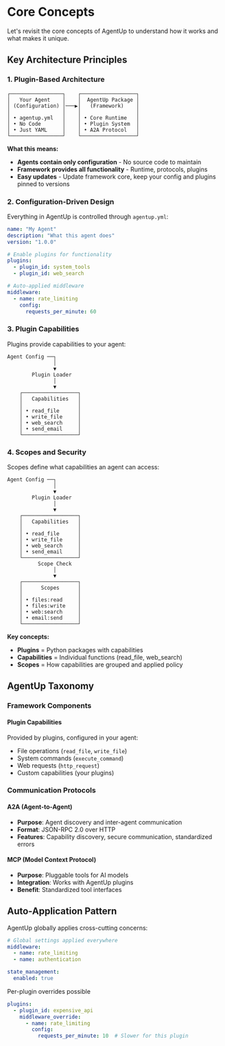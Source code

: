 # Core Concepts

Let's revisit the core concepts of AgentUp to understand how it works and what makes it unique.

## Key Architecture Principles

### 1. Plugin-Based Architecture

```
┌─────────────────┐    ┌──────────────────┐
│   Your Agent    │    │  AgentUp Package │
│ (Configuration) │───▶│   (Framework)    │
│                 │    │                  │
│ • agentup.yml   │    │ • Core Runtime   │
│ • No Code       │    │ • Plugin System  │
│ • Just YAML     │    │ • A2A Protocol   │
└─────────────────┘    └──────────────────┘
```

**What this means:**

  - **Agents contain only configuration** - No source code to maintain
  - **Framework provides all functionality** - Runtime, protocols, plugins
  - **Easy updates** - Update framework core, keep your config and plugins pinned to versions

### 2. Configuration-Driven Design

Everything in AgentUp is controlled through `agentup.yml`:

```yaml
name: "My Agent"
description: "What this agent does"
version: "1.0.0"

# Enable plugins for functionality
plugins:
  - plugin_id: system_tools
  - plugin_id: web_search

# Auto-applied middleware
middleware:
  - name: rate_limiting
    config:
      requests_per_minute: 60
```

### 3. Plugin Capabilities

Plugins provide capabilities to your agent:

```
Agent Config ──┐
               │
               ▼
        Plugin Loader
               │
               ▼
    ┌──────────────────┐
    │   Capabilities   │
    │                  │
    │ • read_file      │
    │ • write_file     │
    │ • web_search     │
    │ • send_email     │
    └──────────────────┘
```

### 4. Scopes and Security

Scopes define what capabilities an agent can access:

```
Agent Config ──┐
               │
               ▼
        Plugin Loader
               │
               ▼
    ┌──────────────────┐
    │   Capabilities   │
    │                  │
    │ • read_file      │
    │ • write_file     │
    │ • web_search     │
    │ • send_email     │
    └──────────────────┘
          Scope Check
               │
               ▼
    ┌──────────────────┐
    │      Scopes      │
    │                  │
    │ • files:read     │
    │ • files:write    │
    │ • web:search     │
    │ • email:send     │
    └──────────────────┘
```


**Key concepts:**

  - **Plugins** = Python packages with capabilities
  - **Capabilities** = Individual functions (read_file, web_search)
  - **Scopes** = How capabilities are grouped and applied policy

## AgentUp Taxonomy

### Framework Components


#### Plugin Capabilities

Provided by plugins, configured in your agent:

  - File operations (`read_file`, `write_file`)
  - System commands (`execute_command`)
  - Web requests (`http_request`)
  - Custom capabilities (your plugins)

### Communication Protocols

#### A2A (Agent-to-Agent)
- **Purpose**: Agent discovery and inter-agent communication
- **Format**: JSON-RPC 2.0 over HTTP
- **Features**: Capability discovery, secure communication, standardized errors

#### MCP (Model Context Protocol)
- **Purpose**: Pluggable tools for AI models
- **Integration**: Works with AgentUp plugins
- **Benefit**: Standardized tool interfaces

## Auto-Application Pattern

AgentUp globally applies cross-cutting concerns:

```yaml
# Global settings applied everywhere
middleware:
  - name: rate_limiting
  - name: authentication

state_management:
  enabled: true
```

Per-plugin overrides possible

```yaml
plugins:
  - plugin_id: expensive_api
    middleware_override:
      - name: rate_limiting
        config:
          requests_per_minute: 10  # Slower for this plugin
```

